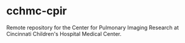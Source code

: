 # cchmc-cpir
Remote repository for the Center for Pulmonary Imaging Research at Cincinnati Children's Hospital Medical Center.
